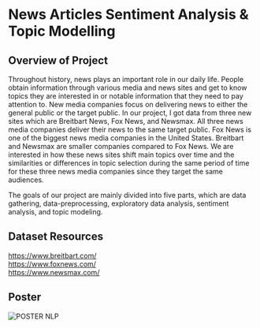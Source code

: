 # News Articles Sentiment Analysis & Topic Modelling
## Overview of Project
Throughout history, news plays an important role in our daily life. People obtain information
through various media and news sites and get to know topics they are interested in or notable
information that they need to pay attention to. New media companies focus on delivering news to
either the general public or the target public. In our project, I got data from three new sites
which are Breitbart News, Fox News, and Newsmax. All three news media companies deliver
their news to the same target public. Fox News is one of the biggest news media companies in
the United States. Breitbart and Newsmax are smaller companies compared to Fox News. We are
interested in how these news sites shift main topics over time and the similarities or differences
in topic selection during the same period of time for these three news media companies since
they target the same audiences.

The goals of our project are mainly divided into five parts, which are data gathering,
data-preprocessing, exploratory data analysis, sentiment analysis, and topic modeling.

## Dataset Resources
https://www.breitbart.com/ \
https://www.foxnews.com/ \
https://www.newsmax.com/

## Poster
![POSTER NLP](https://user-images.githubusercontent.com/64837491/191896258-a65899af-bfa0-40f0-8bb6-7824578bfac4.jpg)
